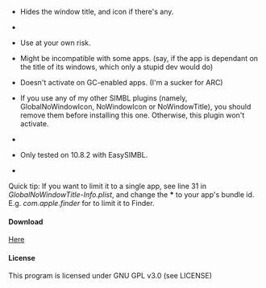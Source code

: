 - Hides the window title, and icon if there's any.
 
-

- Use at your own risk.
- Might be incompatible with some apps. (say, if the app is dependant on the title of its windows, which only a stupid dev would do)
- Doesn't activate on GC-enabled apps. (I'm a sucker for ARC)
- If you use any of my other SIMBL plugins (namely, GlobalNoWindowIcon, NoWindowIcon or NoWindowTitle), you should remove them before installing this one. Otherwise, this plugin won't activate.

-

- Only tested on 10.8.2 with EasySIMBL.

-

Quick tip: If you want to limit it to a single app, see line 31 in *GlobalNoWindowTitle-Info.plist*, and change the **\*** to your app's bundle id. E.g. *com.apple.finder* for to limit it to Finder.


#### Download
[Here](http://d.pr/ktEQ)

#### License
This program is licensed under GNU GPL v3.0 (see LICENSE)
